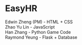 # EasyHR

Edwin Zheng (PM) - HTML + CSS   
Zhao Yu Lin - JavaScript  
Han Zhang - Python Game Code   
Raymond Yeung - Flask + Database  
